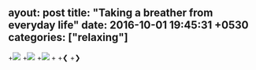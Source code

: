 ayout: post
title:  "Taking a breather from everyday life"
date:   2016-10-01 19:45:31 +0530
categories: ["relaxing"]
---
+<img class="mySlides" src="https://images.oyster.com/photos/main-pool--v2251398-720.jpg">
 +<img class="mySlides" src="https://images.oyster.com/photos/one-bedroom-ocean-view-suite--v1500638-46-720.jpg">
 +<img class="mySlides" src="https://images.oyster.com/photos/jacuzzi--v1227362-54-720.jpg">
 +
 +<a class="w3-btn-floating" onclick="plusDivs(-1)">&#10094;</a>
 +<a class="w3-btn-floating" onclick="plusDivs(+1)">&#10095;</a>